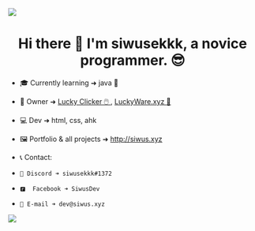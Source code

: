 <image src="http://luckycode.pl/assets/pics/fala.png" >

<h1 align="center">
  Hi there 👋 I'm siwusekkk, a novice programmer. 😎
</h1>

- 🎓 Currently learning ➜ java 🐍

- 👑 Owner ➜ <a href="http://luckyclicker.pl" target="_blank"  > Lucky Clicker 🖱️ </a>, <a href="http://siwus.xyz/luckyware.html" > LuckyWare.xyz 🔫 </a>

- 💻 Dev ➜ html, css, ahk

- 🖼️ Portfolio & all projects ➜ http://siwus.xyz

- 📞 Contact:
-     💭 Discord ➜ siwusekkk#1372
-     🅵  Facebook ➜ SiwusDev
-     📨 E-mail ➜ dev@siwus.xyz

<image src="http://luckycode.pl/assets/pics/fala2.png" >

